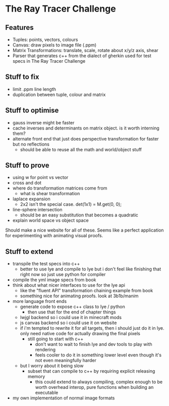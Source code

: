 # The Ray Tracer Challenge 

## Features

- Tuples: points, vectors, colours
- Canvas: draw pixels to image file (.ppm)
- Matrix Transformations: translate, scale, rotate about x/y/z axis, shear 
- Parser that generates c++ from the dialect of gherkin used for test specs in The Ray Tracer Challenge 

## Stuff to fix

- limit .ppm line length
- duplication between tuple, colour and matrix

## Stuff to optimise

- gauss inverse might be faster
- cache inverses and determinants on matrix object. is it worth interning them?
- alternate front end that just does perspective transformation for faster but no reflections
  - should be able to reuse all the math and world/object stuff 

## Stuff to prove

- using w for point vs vector  
- cross and dot
- where do transformation matrices come from
  - what is shear transformation
- laplace expansion
    - 2x2 isn't the special case. det(1x1) = M.get(0, 0);
- line-sphere intersection
    - should be an easy substitution that becomes a quadratic
- explain world space vs object space

Should make a nice website for all of these. Seems like a perfect application for experimenting with animating visual proofs.

## Stuff to extend

- transpile the test specs into c++
  - better to use lye and compile to lye but i don't feel like finishing that right now so just use python for compiler 
- compile the yml image specs from book 
- think about what nicer interfaces to use for the lye api
  - like the "fluent API" transformation chaining example from book
  - something nice for animating proofs. look at 3b1b/manim
- more language front ends
  - generate code to expose c++ class to lye / python 
    - then use that for the end of chapter things
  - lwjgl backend so i could use it in minecraft mods
  - js canvas backend so i could use it on website
  - if i'm tempted to rewrite it for all targets, then i should just do it in lye. only need native code for actually drawing the final pixels 
    - still going to start with c++
        - don't want to wait to finish lye and dev tools to play with rendering 
        - feels cooler to do it in something lower level even though it's not even meaningfully harder
  - but I worry about it being slow
    - subset that can compile to c++ by requiring explicit releasing memory 
      - this could extend to always compiling, complex enough to be worth overhead interop, pure functions when building an executable
- my own implementation of normal image formats
